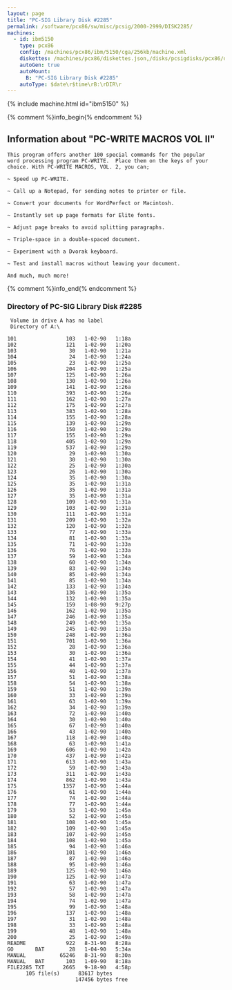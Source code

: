 ```yaml
---
layout: page
title: "PC-SIG Library Disk #2285"
permalink: /software/pcx86/sw/misc/pcsig/2000-2999/DISK2285/
machines:
  - id: ibm5150
    type: pcx86
    config: /machines/pcx86/ibm/5150/cga/256kb/machine.xml
    diskettes: /machines/pcx86/diskettes.json,/disks/pcsigdisks/pcx86/diskettes.json
    autoGen: true
    autoMount:
      B: "PC-SIG Library Disk #2285"
    autoType: $date\r$time\rB:\rDIR\r
---
```


{% include machine.html id="ibm5150" %}

{% comment %}info_begin{% endcomment %}

## Information about "PC-WRITE MACROS VOL II"

    This program offers another 100 special commands for the popular
    word processing program PC-WRITE.  Place them on the keys of your
    choice. With PC-WRITE MACROS, VOL. 2, you can;
    
    ~ Speed up PC-WRITE.
    
    ~ Call up a Notepad, for sending notes to printer or file.
    
    ~ Convert your documents for WordPerfect or Macintosh.
    
    ~ Instantly set up page formats for Elite fonts.
    
    ~ Adjust page breaks to avoid splitting paragraphs.
    
    ~ Triple-space in a double-spaced document.
    
    ~ Experiment with a Dvorak keyboard.
    
    ~ Test and install macros without leaving your document.
    
    And much, much more!
{% comment %}info_end{% endcomment %}


### Directory of PC-SIG Library Disk #2285

     Volume in drive A has no label
     Directory of A:\

    101                103   1-02-90   1:18a
    102                121   1-02-90   1:20a
    103                 30   1-02-90   1:21a
    104                 24   1-02-90   1:24a
    105                 23   1-02-90   1:25a
    106                204   1-02-90   1:25a
    107                125   1-02-90   1:26a
    108                130   1-02-90   1:26a
    109                141   1-02-90   1:26a
    110                393   1-02-90   1:26a
    111                162   1-02-90   1:27a
    112                175   1-02-90   1:27a
    113                383   1-02-90   1:28a
    114                155   1-02-90   1:28a
    115                139   1-02-90   1:29a
    116                150   1-02-90   1:29a
    117                155   1-02-90   1:29a
    118                405   1-02-90   1:29a
    119                537   1-02-90   1:29a
    120                 29   1-02-90   1:30a
    121                 30   1-02-90   1:30a
    122                 25   1-02-90   1:30a
    123                 26   1-02-90   1:30a
    124                 35   1-02-90   1:30a
    125                 35   1-02-90   1:31a
    126                 35   1-02-90   1:31a
    127                 35   1-02-90   1:31a
    128                109   1-02-90   1:31a
    129                103   1-02-90   1:31a
    130                111   1-02-90   1:31a
    131                209   1-02-90   1:32a
    132                120   1-02-90   1:32a
    133                 77   1-02-90   1:33a
    134                 81   1-02-90   1:33a
    135                 71   1-02-90   1:33a
    136                 76   1-02-90   1:33a
    137                 59   1-02-90   1:34a
    138                 60   1-02-90   1:34a
    139                 83   1-02-90   1:34a
    140                 85   1-02-90   1:34a
    141                 85   1-02-90   1:34a
    142                133   1-02-90   1:34a
    143                136   1-02-90   1:35a
    144                132   1-02-90   1:35a
    145                159   1-08-90   9:27p
    146                162   1-02-90   1:35a
    147                246   1-02-90   1:35a
    148                249   1-02-90   1:35a
    149                245   1-02-90   1:35a
    150                248   1-02-90   1:36a
    151                701   1-02-90   1:36a
    152                 28   1-02-90   1:36a
    153                 30   1-02-90   1:36a
    154                 41   1-02-90   1:37a
    155                 44   1-02-90   1:37a
    156                 40   1-02-90   1:37a
    157                 51   1-02-90   1:38a
    158                 54   1-02-90   1:38a
    159                 51   1-02-90   1:39a
    160                 33   1-02-90   1:39a
    161                 63   1-02-90   1:39a
    162                 34   1-02-90   1:39a
    163                 72   1-02-90   1:40a
    164                 30   1-02-90   1:40a
    165                 67   1-02-90   1:40a
    166                 43   1-02-90   1:40a
    167                118   1-02-90   1:40a
    168                 63   1-02-90   1:41a
    169                606   1-02-90   1:42a
    170                437   1-02-90   1:42a
    171                613   1-02-90   1:43a
    172                 59   1-02-90   1:43a
    173                311   1-02-90   1:43a
    174                862   1-02-90   1:43a
    175               1357   1-02-90   1:44a
    176                 61   1-02-90   1:44a
    177                 74   1-02-90   1:44a
    178                 77   1-02-90   1:44a
    179                 53   1-02-90   1:45a
    180                 52   1-02-90   1:45a
    181                108   1-02-90   1:45a
    182                109   1-02-90   1:45a
    183                107   1-02-90   1:45a
    184                108   1-02-90   1:45a
    185                 94   1-02-90   1:46a
    186                101   1-02-90   1:46a
    187                 87   1-02-90   1:46a
    188                 95   1-02-90   1:46a
    189                125   1-02-90   1:46a
    190                125   1-02-90   1:47a
    191                 63   1-02-90   1:47a
    192                 57   1-02-90   1:47a
    193                 58   1-02-90   1:47a
    194                 74   1-02-90   1:47a
    195                 99   1-02-90   1:48a
    196                137   1-02-90   1:48a
    197                 31   1-02-90   1:48a
    198                 33   1-02-90   1:48a
    199                 48   1-02-90   1:48a
    200                 25   1-02-90   1:49a
    README             922   8-31-90   8:28a
    GO       BAT        28   1-04-90   5:34a
    MANUAL           65246   8-31-90   8:30a
    MANUAL   BAT       103   1-09-90   8:18a
    FILE2285 TXT      2665   9-18-90   4:58p
          105 file(s)      83617 bytes
                          147456 bytes free
